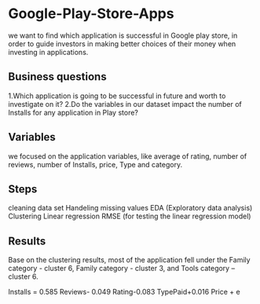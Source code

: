 # Google-Play-Store-Apps
we want to find which application is successful in Google play store, in order to guide investors in making better choices of their money when investing in applications. 

## Business questions
1.Which application is going to be successful in future and worth to investigate on it?
2.Do the variables in our dataset impact the number of Installs for any application in Play store?

## Variables
we focused on the application variables, like average of rating, number of reviews, number of Installs,  price, Type and category. 

## Steps
cleaning data set
Handeling missing values
EDA (Exploratory data analysis)
Clustering
Linear regression 
RMSE (for testing the linear regression model)

## Results
Base on the clustering results, most of the application fell under the Family category - cluster 6, Family category - cluster 3, and Tools category – cluster 6.

Installs = 0.585 Reviews- 0.049 Rating-0.083 TypePaid+0.016 Price + e

